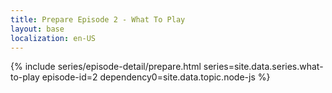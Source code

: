 ```yaml
---
title: Prepare Episode 2 - What To Play
layout: base
localization: en-US
---
```


{% include series/episode-detail/prepare.html
    series=site.data.series.what-to-play
    episode-id=2
    dependency0=site.data.topic.node-js
%}